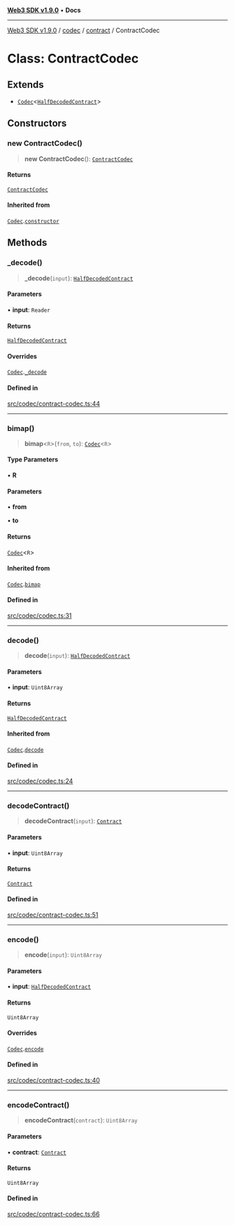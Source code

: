 [**Web3 SDK v1.9.0**](../../../../../README.md) • **Docs**

***

[Web3 SDK v1.9.0](../../../../../globals.md) / [codec](../../../README.md) / [contract](../README.md) / ContractCodec

# Class: ContractCodec

## Extends

- [`Codec`](../../../classes/Codec.md)\<[`HalfDecodedContract`](../interfaces/HalfDecodedContract.md)\>

## Constructors

### new ContractCodec()

> **new ContractCodec**(): [`ContractCodec`](ContractCodec.md)

#### Returns

[`ContractCodec`](ContractCodec.md)

#### Inherited from

[`Codec`](../../../classes/Codec.md).[`constructor`](../../../classes/Codec.md#constructors)

## Methods

### \_decode()

> **\_decode**(`input`): [`HalfDecodedContract`](../interfaces/HalfDecodedContract.md)

#### Parameters

• **input**: `Reader`

#### Returns

[`HalfDecodedContract`](../interfaces/HalfDecodedContract.md)

#### Overrides

[`Codec`](../../../classes/Codec.md).[`_decode`](../../../classes/Codec.md#_decode)

#### Defined in

[src/codec/contract-codec.ts:44](https://github.com/Mystic-Nayy/alephium-web3/blob/c1afd789a197ce5fe21f08c2965942090157c33d/packages/web3/src/codec/contract-codec.ts#L44)

***

### bimap()

> **bimap**\<`R`\>(`from`, `to`): [`Codec`](../../../classes/Codec.md)\<`R`\>

#### Type Parameters

• **R**

#### Parameters

• **from**

• **to**

#### Returns

[`Codec`](../../../classes/Codec.md)\<`R`\>

#### Inherited from

[`Codec`](../../../classes/Codec.md).[`bimap`](../../../classes/Codec.md#bimap)

#### Defined in

[src/codec/codec.ts:31](https://github.com/Mystic-Nayy/alephium-web3/blob/c1afd789a197ce5fe21f08c2965942090157c33d/packages/web3/src/codec/codec.ts#L31)

***

### decode()

> **decode**(`input`): [`HalfDecodedContract`](../interfaces/HalfDecodedContract.md)

#### Parameters

• **input**: `Uint8Array`

#### Returns

[`HalfDecodedContract`](../interfaces/HalfDecodedContract.md)

#### Inherited from

[`Codec`](../../../classes/Codec.md).[`decode`](../../../classes/Codec.md#decode)

#### Defined in

[src/codec/codec.ts:24](https://github.com/Mystic-Nayy/alephium-web3/blob/c1afd789a197ce5fe21f08c2965942090157c33d/packages/web3/src/codec/codec.ts#L24)

***

### decodeContract()

> **decodeContract**(`input`): [`Contract`](../interfaces/Contract.md)

#### Parameters

• **input**: `Uint8Array`

#### Returns

[`Contract`](../interfaces/Contract.md)

#### Defined in

[src/codec/contract-codec.ts:51](https://github.com/Mystic-Nayy/alephium-web3/blob/c1afd789a197ce5fe21f08c2965942090157c33d/packages/web3/src/codec/contract-codec.ts#L51)

***

### encode()

> **encode**(`input`): `Uint8Array`

#### Parameters

• **input**: [`HalfDecodedContract`](../interfaces/HalfDecodedContract.md)

#### Returns

`Uint8Array`

#### Overrides

[`Codec`](../../../classes/Codec.md).[`encode`](../../../classes/Codec.md#encode)

#### Defined in

[src/codec/contract-codec.ts:40](https://github.com/Mystic-Nayy/alephium-web3/blob/c1afd789a197ce5fe21f08c2965942090157c33d/packages/web3/src/codec/contract-codec.ts#L40)

***

### encodeContract()

> **encodeContract**(`contract`): `Uint8Array`

#### Parameters

• **contract**: [`Contract`](../interfaces/Contract.md)

#### Returns

`Uint8Array`

#### Defined in

[src/codec/contract-codec.ts:66](https://github.com/Mystic-Nayy/alephium-web3/blob/c1afd789a197ce5fe21f08c2965942090157c33d/packages/web3/src/codec/contract-codec.ts#L66)
